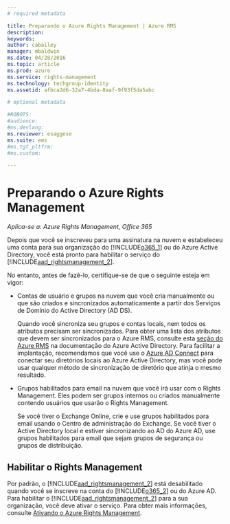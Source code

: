 ```yaml
---
# required metadata

title: Preparando o Azure Rights Management | Azure RMS
description:
keywords:
author: cabailey
manager: mbaldwin
ms.date: 04/28/2016
ms.topic: article
ms.prod: azure
ms.service: rights-management
ms.technology: techgroup-identity
ms.assetid: afbca2d6-32a7-4bda-8aaf-9f93f5da5abc

# optional metadata

#ROBOTS:
#audience:
#ms.devlang:
ms.reviewer: esaggese
ms.suite: ems
#ms.tgt_pltfrm:
#ms.custom:

---
```


# Preparando o Azure Rights Management

*Aplica-se a: Azure Rights Management, Office 365*

Depois que você se inscreveu para uma assinatura na nuvem e estabeleceu uma conta para sua organização do [!INCLUDE[o365_1](../includes/o365_1_md.md)] ou do Azure Active Directory, você está pronto para habilitar o serviço do [!INCLUDE[aad_rightsmanagement_2](../includes/aad_rightsmanagement_2_md.md)].

No entanto, antes de fazê-lo, certifique-se de que o seguinte esteja em vigor:

-   Contas de usuário e grupos na nuvem que você cria manualmente ou que são criados e sincronizados automaticamente a partir dos Serviços de Domínio do Active Directory (AD DS).

    Quando você sincroniza seu grupos e contas locais, nem todos os atributos precisam ser sincronizados. Para obter uma lista dos atributos que devem ser sincronizados para o Azure RMS, consulte esta [seção do Azure RMS](/active-directory/active-directory-aadconnectsync-attributes-synchronized#azure-rms) na documentação do Azure Active Directory. Para facilitar a implantação, recomendamos que você use o [Azure AD Connect](/active-directory/active-directory-aadconnectsync-whatis) para conectar seu diretórios locais ao Azure Active Directory, mas você pode usar qualquer método de sincronização de diretório que atinja o mesmo resultado.

-   Grupos habilitados para email na nuvem que você irá usar com o Rights Management. Eles podem ser grupos internos ou criados manualmente contendo usuários que usarão o Rights Management.

    Se você tiver o Exchange Online, crie e use grupos habilitados para email usando o Centro de administração do Exchange. Se você tiver o Active Directory local e estiver sincronizando ao AD do Azure AD, use grupos habilitados para email que sejam grupos de segurança ou grupos de distribuição.

## Habilitar o Rights Management
Por padrão, o [!INCLUDE[aad_rightsmanagement_2](../includes/aad_rightsmanagement_2_md.md)] está desabilitado quando você se inscreve na conta do [!INCLUDE[o365_2](../includes/o365_2_md.md)] ou do Azure AD. Para habilitar o [!INCLUDE[aad_rightsmanagement_2](../includes/aad_rightsmanagement_2_md.md)] para a sua organização, você deve ativar o serviço. Para obter mais informações, consulte [Ativando o Azure Rights Management](../deploy-use/activate-service.md).





<!--HONumber=Apr16_HO4-->


